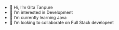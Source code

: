 - 👋 Hi, I’m Gita Tanpure
- 👀 I’m interested in Development
- 🌱 I’m currently learning Java
- 💞️ I’m looking to collaborate on Full Stack developent

<!---
Gita-Tanpure/Gita-Tanpure is a ✨ special ✨ repository because its `README.md` (this file) appears on your GitHub profile.
You can click the Preview link to take a look at your changes.
--->
